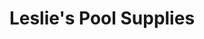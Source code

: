 ---
title: "Leslie's Pool Supplies"
url: /cockeysville/leslies-pool-supplies/
shop: swimming pool
---